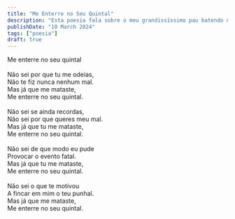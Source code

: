 ```yaml
---
title: "Me Enterre no Seu Quintal"
description: "Esta poesia fala sobre o meu grandissíssimo pau batendo numa botija de 13 kilos."
publishDate: "10 March 2024"
tags: ["poesia"]
draft: true
---
```


Me enterre no seu quintal<br>
<br>
Não sei por que tu me odeias,<br>
Não te fiz nunca nenhum mal.<br>
Mas já que me mataste,<br>
Me enterre no seu quintal.<br>
<br>
Não sei se ainda recordas,<br>
Não sei por que queres meu mal.<br>
Mas já que tu me mataste,<br>
Me enterre no seu quintal.<br>
<br>
Não sei de que modo eu pude<br>
Provocar o evento fatal.<br>
Mas já que tu me mataste,<br>
Me enterre no seu quintal.<br>
<br>
Não sei o que te motivou<br>
A fincar em mim o teu punhal.<br>
Mas já que me mataste,<br>
Me enterre no seu quintal.<br>